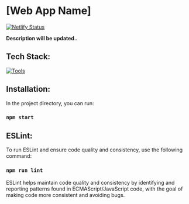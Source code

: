 
# [Web App Name]

[![Netlify Status](https://api.netlify.com/api/v1/badges/49c64589-005e-4a94-bf2a-57b6b6b9be4b/deploy-status)](https://app.netlify.com/sites/mars-mavericks-2024/deploys)

**Description will be updated..**

## Tech Stack:
[![Tools](https://skillicons.dev/icons?i=tailwind&theme=light)](https://skillicons.dev)

## Installation:

In the project directory, you can run:

### `npm start`

## ESLint:

To run ESLint and ensure code quality and consistency, use the following command:

### `npm run lint`

ESLint helps maintain code quality and consistency by identifying and reporting patterns found in ECMAScript/JavaScript code, with the goal of making code more consistent and avoiding bugs.
